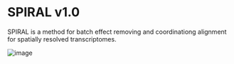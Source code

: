 # SPIRAL v1.0
SPIRAL is a method for batch effect removing and coordinationg alignment for spatially resolved transcriptomes.

![image](https://user-images.githubusercontent.com/17848453/183861675-b8b63081-83f3-4957-a3f8-0b822a4980cd.png)

